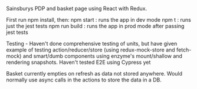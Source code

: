 
Sainsburys PDP and basket page using React with Redux. 

First run npm install, then:
    npm start : runs the app in dev mode
    npm t : runs just the jest tests
    npm run build : runs the app in prod mode after passing jest tests

Testing - Haven't done comprehensive testing of units, but have given example of testing action/reducer/store (using redux-mock-store and fetch-mock) and smart/dumb components using enzyme's mount/shallow and rendering snapshots. Haven't tested E2E using Cypress yet

Basket currently empties on refresh as data not stored anywhere. Would normally use async calls in the actions to store the data in a DB.